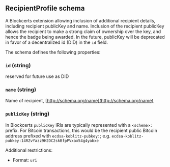 ## RecipientProfile schema

A Blockcerts extension allowing inclusion of additional recipient details, including recipient publicKey and name. Inclusion of the recipient publicKey allows the recipient to make a strong claim of ownership over the key, and hence the badge being awarded. In the future, publicKey will be deprecated in favor of a decentralized id (DID) in the `id` field.

The schema defines the following properties:

### `id` (string)

reserved for future use as DID

### `name` (string)

Name of recipient, [http://schema.org/name](http://schema.org/name)

### `publicKey` (string)

In Blockcerts `publicKey` IRIs are typically represented with a `<scheme>:` prefix. For Bitcoin transactions, this would be the recipient public Bitcoin address prefixed with `ecdsa-koblitz-pubkey:`; e.g. `ecdsa-koblitz-pubkey:14RZvYazz9H2DC2skBfpPVxax54g4yabxe`

Additional restrictions:

* Format: `uri`
